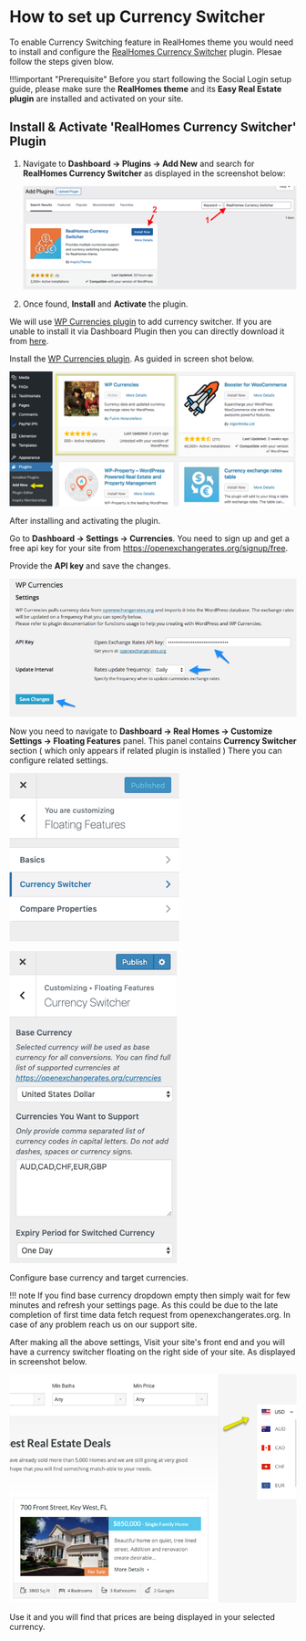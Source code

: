 # How to set up Currency Switcher

To enable Currency Switching feature in RealHomes theme you would need to install and configure the [RealHomes Currency Switcher](https://wordpress.org/plugins/realhomes-currency-switcher/) plugin. Plesae follow the steps given blow.

!!!important "Prerequisite"
	Before you start following the Social Login setup guide, please make sure the **RealHomes theme** and its **Easy Real Estate plugin** are installed and activated on your site.

## Install & Activate 'RealHomes Currency Switcher' Plugin

1. Navigate to **Dashboard → Plugins → Add New** and search for **RealHomes Currency Switcher** as displayed in the screenshot below: 
	
	![Install RealHomes Currency Switcher Plugin](images/other-features/search-realhomes-currency-switcher.png)

2. Once found, **Install** and **Activate** the plugin.



We will use [WP Currencies plugin](https://wordpress.org/plugins/wp-currencies/) to add currency switcher. If you are unable to install it via Dashboard Plugin then you can directly download it from [here](https://github.com/unfulvio/wp-currencies/archive/1.4.6.zip).

Install the [WP Currencies plugin](https://wordpress.org/plugins/wp-currencies/). As guided in screen shot below. 

![RealHomes Documentation](images/other-features/wp-currency-plugin-search.png)

After installing and activating the plugin. 

Go to **Dashboard → Settings → Currencies**. You need to sign up and get a free api key for your site from https://openexchangerates.org/signup/free. 

Provide the **API key** and save the changes. 

![RealHomes Documentation](images/other-features/wp-currencies-settings.png)

Now you need to navigate to **Dashboard → Real Homes → Customize Settings → Floating Features** panel. This panel contains **Currency Switcher** section ( which only appears if related plugin is installed ) There you can configure related settings.

![RealHomes Documentation](images/other-features/floating-features-currency-switcher.png)

![RealHomes Documentation](images/other-features/currency-switcher-settings.png)

Configure base currency and target currencies.

!!! note
    If you find base currency dropdown empty then simply wait for few minutes and refresh your settings page. As this could be due to the late completion of first time data fetch request from openexchangerates.org. In case of any problem reach us on our support site.

After making all the above settings, Visit your site's front end and you will have a currency switcher floating on the right side of your site. As displayed in screenshot below.

![RealHomes Documentation](images/other-features/currency-switcher-frontend.png)

Use it and you will find that prices are being displayed in your selected currency.
